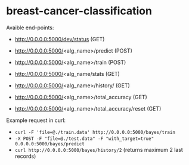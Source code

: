 # breast-cancer-classification

Avaible end-points:
  - http://0.0.0.0:5000/dev/status (GET)
  - http://0.0.0.0:5000/<alg_name>/predict (POST)
  - http://0.0.0.0:5000/<alg_name>/train (POST)
  - http://0.0.0.0:5000/<alg_name/stats (GET)
  
  
  - http://0.0.0.0:5000/<alg_name>/history/<num> (GET)
  - http://0.0.0.0:5000/<alg_name>/total_accuracy (GET)
  - http://0.0.0.0:5000/<alg_name>/total_accuracy/reset (GET)
  
Example request in curl:

 - `curl -F 'file=@./train.data' http://0.0.0.0:5000/bayes/train`
 - `-X POST -F "file=@./test.data" -F "with_target=true" 0.0.0.0:5000/bayes/predict`
 - `curl http://0.0.0.0:5000/bayes/history/2` (returns maximum 2 last records)
